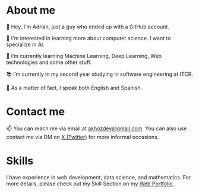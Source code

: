 <h1>About me</h1>
<p>👋 Hey, I'm Adrián, just a guy who ended up with a GitHub account.</p>
<p>👀 I'm interested in learning more about computer science. I want to specialize in AI.</p>
<p>🌱 I’m currently learning Machine Learning, Deep Learning, Web technologies and some other stuff.</p>
<p>📚 I’m currently in my second year studying in software engineering at ITCR.</p>
<p>💬 As a matter of fact, I speak both English and Spanish.</p>

<h1>Contact me</h1>
<p>📫 You can reach me via email at <a href= "mailto:akhozdev@gmail.com" target="blank">akhozdev@gmail.com</a>. You can also use contact me via DM on <a href="https://twitter.com/akhoz69" target="blank">X (Twitter)</a> for more informal occasions. </p>

<h1>Skills</h1>
<p>I have experience in web development, data science, and mathematics. For more details, please check out my Skill Section on my <a href="https://akhoz.github.io/PortfolioWeb/" target="blank">Web Portfolio</a>.</p>
<p>
  
